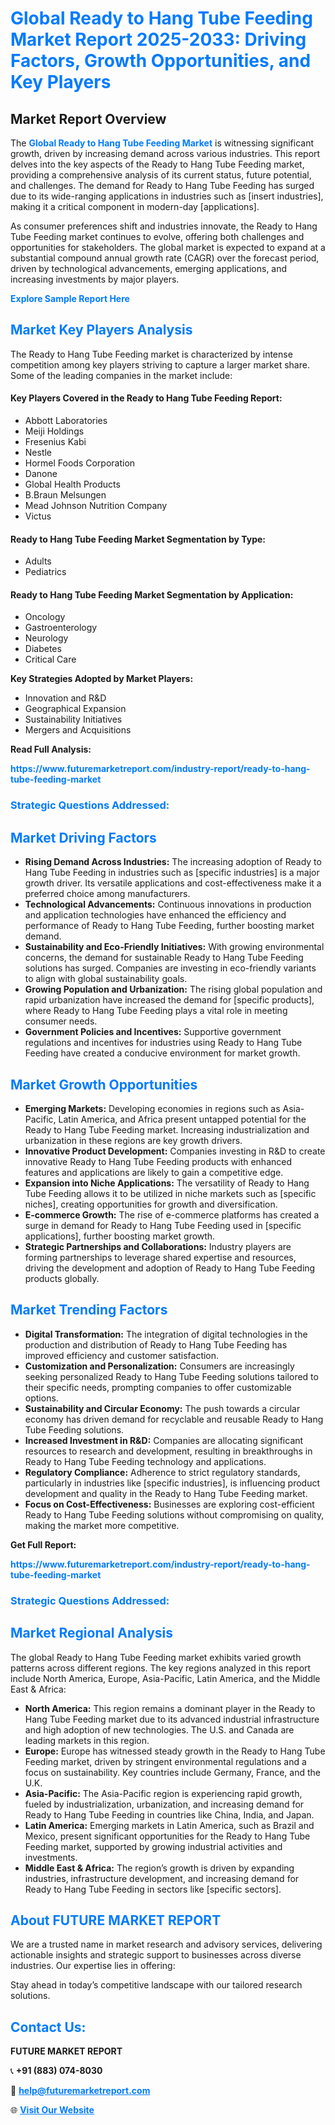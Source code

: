 <h1 style="color: #007BFF;">Global Ready to Hang Tube Feeding Market Report 2025-2033: Driving Factors, Growth Opportunities, and Key Players</h1>

<section id="overview">
<h2>Market Report Overview</h2>
<p>The <a href="https://www.futuremarketreport.com/industry-report/ready-to-hang-tube-feeding-market" style="color: #007BFF; text-decoration: none;"><strong>Global Ready to Hang Tube Feeding Market</strong></a> is witnessing significant growth, driven by increasing demand across various industries. This report delves into the key aspects of the Ready to Hang Tube Feeding market, providing a comprehensive analysis of its current status, future potential, and challenges. The demand for Ready to Hang Tube Feeding has surged due to its wide-ranging applications in industries such as [insert industries], making it a critical component in modern-day [applications].</p>
<p>As consumer preferences shift and industries innovate, the Ready to Hang Tube Feeding market continues to evolve, offering both challenges and opportunities for stakeholders. The global market is expected to expand at a substantial compound annual growth rate (CAGR) over the forecast period, driven by technological advancements, emerging applications, and increasing investments by major players.</p>
</section>

<section id="overview">
<p><a href="https://www.futuremarketreport.com/request-sample/reportId=77643" style="color: #007BFF; text-decoration: none;"><strong>Explore Sample Report Here</strong></a></p>
</section>

<section id="key-players">
<h2 style="color: #007BFF;">Market Key Players Analysis</h2>
<p>The Ready to Hang Tube Feeding market is characterized by intense competition among key players striving to capture a larger market share. Some of the leading companies in the market include:</p>
<h4>Key Players Covered in the Ready to Hang Tube Feeding Report:</h4>
<ul><li>Abbott Laboratories</li><li>Meiji Holdings</li><li>Fresenius Kabi</li><li>Nestle</li><li>Hormel Foods Corporation</li><li>Danone</li><li>Global Health Products</li><li>B.Braun Melsungen</li><li>Mead Johnson Nutrition Company</li><li>Victus</li></ul>
<h4>Ready to Hang Tube Feeding Market Segmentation by Type:</h4>
<ul><li>Adults</li><li>Pediatrics</li></ul>

<h4>Ready to Hang Tube Feeding Market Segmentation by Application:</h4>
<ul><li>Oncology</li><li>Gastroenterology</li><li>Neurology</li><li>Diabetes</li><li>Critical Care</li></ul>
<p><strong>Key Strategies Adopted by Market Players:</strong></p>
<ul>
<li>Innovation and R&D</li>
<li>Geographical Expansion</li>
<li>Sustainability Initiatives</li>
<li>Mergers and Acquisitions</li>
</ul>
</section>

<section>
<p><strong>Read Full Analysis: </strong></p><a href="https://www.futuremarketreport.com/industry-report/ready-to-hang-tube-feeding-market" style="color: #007BFF; text-decoration: none;"><strong>https://www.futuremarketreport.com/industry-report/ready-to-hang-tube-feeding-market</strong></a>
<h3 style="color: #007BFF;">Strategic Questions Addressed:</h3>
</section>

<section id="driving-factors">
<h2 style="color: #007BFF;">Market Driving Factors</h2>
<ul>
<li><strong>Rising Demand Across Industries:</strong> The increasing adoption of Ready to Hang Tube Feeding in industries such as [specific industries] is a major growth driver. Its versatile applications and cost-effectiveness make it a preferred choice among manufacturers.</li>
<li><strong>Technological Advancements:</strong> Continuous innovations in production and application technologies have enhanced the efficiency and performance of Ready to Hang Tube Feeding, further boosting market demand.</li>
<li><strong>Sustainability and Eco-Friendly Initiatives:</strong> With growing environmental concerns, the demand for sustainable Ready to Hang Tube Feeding solutions has surged. Companies are investing in eco-friendly variants to align with global sustainability goals.</li>
<li><strong>Growing Population and Urbanization:</strong> The rising global population and rapid urbanization have increased the demand for [specific products], where Ready to Hang Tube Feeding plays a vital role in meeting consumer needs.</li>
<li><strong>Government Policies and Incentives:</strong> Supportive government regulations and incentives for industries using Ready to Hang Tube Feeding have created a conducive environment for market growth.</li>
</ul>
</section>

<section id="growth-opportunities">
<h2 style="color: #007BFF;">Market Growth Opportunities</h2>
<ul>
<li><strong>Emerging Markets:</strong> Developing economies in regions such as Asia-Pacific, Latin America, and Africa present untapped potential for the Ready to Hang Tube Feeding market. Increasing industrialization and urbanization in these regions are key growth drivers.</li>
<li><strong>Innovative Product Development:</strong> Companies investing in R&D to create innovative Ready to Hang Tube Feeding products with enhanced features and applications are likely to gain a competitive edge.</li>
<li><strong>Expansion into Niche Applications:</strong> The versatility of Ready to Hang Tube Feeding allows it to be utilized in niche markets such as [specific niches], creating opportunities for growth and diversification.</li>
<li><strong>E-commerce Growth:</strong> The rise of e-commerce platforms has created a surge in demand for Ready to Hang Tube Feeding used in [specific applications], further boosting market growth.</li>
<li><strong>Strategic Partnerships and Collaborations:</strong> Industry players are forming partnerships to leverage shared expertise and resources, driving the development and adoption of Ready to Hang Tube Feeding products globally.</li>
</ul>
</section>

<section id="trending-factors">
<h2 style="color: #007BFF;">Market Trending Factors</h2>
<ul>
<li><strong>Digital Transformation:</strong> The integration of digital technologies in the production and distribution of Ready to Hang Tube Feeding has improved efficiency and customer satisfaction.</li>
<li><strong>Customization and Personalization:</strong> Consumers are increasingly seeking personalized Ready to Hang Tube Feeding solutions tailored to their specific needs, prompting companies to offer customizable options.</li>
<li><strong>Sustainability and Circular Economy:</strong> The push towards a circular economy has driven demand for recyclable and reusable Ready to Hang Tube Feeding solutions.</li>
<li><strong>Increased Investment in R&D:</strong> Companies are allocating significant resources to research and development, resulting in breakthroughs in Ready to Hang Tube Feeding technology and applications.</li>
<li><strong>Regulatory Compliance:</strong> Adherence to strict regulatory standards, particularly in industries like [specific industries], is influencing product development and quality in the Ready to Hang Tube Feeding market.</li>
<li><strong>Focus on Cost-Effectiveness:</strong> Businesses are exploring cost-efficient Ready to Hang Tube Feeding solutions without compromising on quality, making the market more competitive.</li>
</ul>
</section>

<section>
<p><strong>Get Full Report: </strong></p><a href="https://www.futuremarketreport.com/industry-report/ready-to-hang-tube-feeding-market" style="color: #007BFF; text-decoration: none;"><strong>https://www.futuremarketreport.com/industry-report/ready-to-hang-tube-feeding-market</strong></a>
<h3 style="color: #007BFF;">Strategic Questions Addressed:</h3>
</section>


<section id="regional-analysis">
<h2 style="color: #007BFF;">Market Regional Analysis</h2>
<p>The global Ready to Hang Tube Feeding market exhibits varied growth patterns across different regions. The key regions analyzed in this report include North America, Europe, Asia-Pacific, Latin America, and the Middle East & Africa:</p>
<ul>
<li><strong>North America:</strong> This region remains a dominant player in the Ready to Hang Tube Feeding market due to its advanced industrial infrastructure and high adoption of new technologies. The U.S. and Canada are leading markets in this region.</li>
<li><strong>Europe:</strong> Europe has witnessed steady growth in the Ready to Hang Tube Feeding market, driven by stringent environmental regulations and a focus on sustainability. Key countries include Germany, France, and the U.K.</li>
<li><strong>Asia-Pacific:</strong> The Asia-Pacific region is experiencing rapid growth, fueled by industrialization, urbanization, and increasing demand for Ready to Hang Tube Feeding in countries like China, India, and Japan.</li>
<li><strong>Latin America:</strong> Emerging markets in Latin America, such as Brazil and Mexico, present significant opportunities for the Ready to Hang Tube Feeding market, supported by growing industrial activities and investments.</li>
<li><strong>Middle East & Africa:</strong> The region’s growth is driven by expanding industries, infrastructure development, and increasing demand for Ready to Hang Tube Feeding in sectors like [specific sectors].</li>
</ul>
</section>

<footer>
<h2 style="color: #007BFF;">About FUTURE MARKET REPORT</h2>
<p>We are a trusted name in market research and advisory services, delivering actionable insights and strategic support to businesses across diverse industries. Our expertise lies in offering:</p>

<p>Stay ahead in today’s competitive landscape with our tailored research solutions.</p>

<h2 style="color: #007BFF;">Contact Us:</h2>
<p><strong>FUTURE MARKET REPORT</strong></p>
<p>📞 <strong>+91 (883) 074-8030</strong></p>
<p>📧 <strong><a href="mailto:help@futuremarketreport.com" style="color: #007BFF;">help@futuremarketreport.com</a></strong></p>
<p>🌐 <strong><a href="https://www.futuremarketreport.com/" style="color: #007BFF;">Visit Our Website</a></strong></p>
</footer>